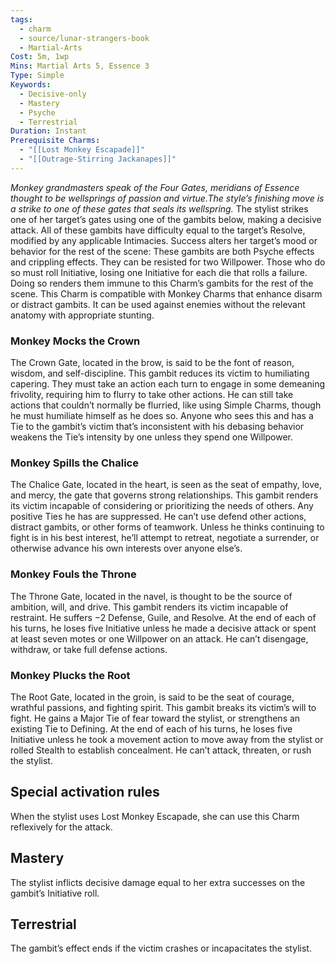 ```yaml
---
tags:
  - charm
  - source/lunar-strangers-book
  - Martial-Arts
Cost: 5m, 1wp
Mins: Martial Arts 5, Essence 3
Type: Simple
Keywords:
  - Decisive-only
  - Mastery
  - Psyche
  - Terrestrial
Duration: Instant
Prerequisite Charms:
  - "[[Lost Monkey Escapade]]"
  - "[[Outrage-Stirring Jackanapes]]"
---
```

*Monkey grandmasters speak of the Four Gates, meridians of Essence thought to be wellsprings of passion and virtue.The style’s finishing move is a strike to one of these gates that seals its wellspring.*
The stylist strikes one of her target’s gates using one of the gambits below, making a decisive attack. All of these gambits have difficulty equal to the target’s Resolve, modified by any applicable Intimacies. Success alters her target’s mood or behavior for the rest of the scene: 
These gambits are both Psyche effects and crippling effects. They can be resisted for two Willpower. Those who do so must roll Initiative, losing one Initiative for each die that rolls a failure. Doing so renders them immune to this Charm’s gambits for the rest of the scene.
This Charm is compatible with Monkey Charms that enhance disarm or distract gambits. It can be used against enemies without the relevant anatomy with appropriate stunting.
### Monkey Mocks the Crown 
The Crown Gate, located in the brow, is said to be the font of reason, wisdom, and self-discipline. This gambit reduces its victim to humiliating capering. They must take an action each turn to engage in some demeaning frivolity, requiring him to flurry to take other actions. He can still take actions that couldn’t normally be flurried, like using Simple Charms, though he must humiliate himself as he does so. Anyone who sees this and has a Tie to the gambit’s victim that’s inconsistent with his debasing behavior weakens the Tie’s intensity by one unless they spend one Willpower.
### Monkey Spills the Chalice
The Chalice Gate, located in the heart, is seen as the seat of empathy, love, and mercy, the gate that governs strong relationships. This gambit renders its victim incapable of considering or prioritizing the needs of others. Any positive Ties he has are suppressed. He can’t use defend other actions, distract gambits, or other forms of teamwork. Unless he thinks continuing to fight is in his best interest, he’ll attempt to retreat, negotiate a surrender, or otherwise advance his own interests over anyone else’s.
### Monkey Fouls the Throne
The Throne Gate, located in the navel, is thought to be the source of ambition, will, and drive. This gambit renders its victim incapable of restraint. He suffers −2 Defense, Guile, and Resolve.
At the end of each of his turns, he loses five Initiative unless he made a decisive attack or spent at least seven motes or one Willpower on an attack. He can’t disengage, withdraw, or take full defense actions.
### Monkey Plucks the Root
The Root Gate, located in the groin, is said to be the seat of courage, wrathful passions, and fighting spirit. This gambit breaks its victim’s will to fight. He gains a Major Tie of fear toward the stylist, or strengthens an existing Tie to Defining.
At the end of each of his turns, he loses five Initiative unless he took a movement action to move away from the stylist or rolled Stealth to establish concealment. He can’t attack, threaten, or rush the stylist.
## Special activation rules
When the stylist uses Lost Monkey Escapade, she can use this Charm reflexively for the attack.
## Mastery
The stylist inflicts decisive damage equal to her extra successes on the gambit’s Initiative roll.
## Terrestrial
The gambit’s effect ends if the victim crashes or incapacitates the stylist.